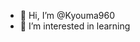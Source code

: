 - 👋 Hi, I’m @Kyouma960
- 👀 I’m interested in learning

<!---
Kyouma960/Kyouma960 is a ✨ special ✨ repository because its `README.md` (this file) appears on your GitHub profile.
You can click the Preview link to take a look at your changes.
--->
